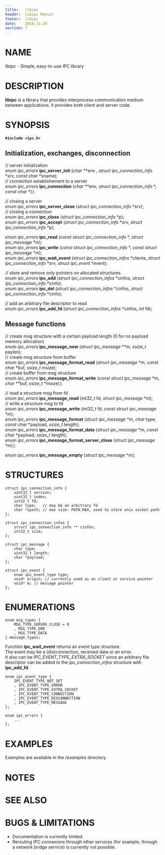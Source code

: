 ```yaml
---
title:   libipc
header:  libipc Manual
footer:  libipc
date:    2018-11-20
section: 7
...
```


# NAME

libipc - Simple, easy-to-use IPC library

# DESCRIPTION

**libipc** is a library that provides interprocess communication medium between applications.
It provides both client and server code.

# SYNOPSIS

**`#include <ipc.h>`**

## Initialization, exchanges, disconnection

// server initialization\
*enum ipc_errors* **ipc_server_init**   (*char* \*\*env , *struct ipc_connection_info* \*srv, *const char* \*sname);\
// connection establishement to a server\
*enum ipc_errors* **ipc_connection**    (*char* \*\*env, *struct ipc_connection_info* \*, *const char* \*);\

// closing a server\
*enum ipc_errors* **ipc_server_close**  (*struct ipc_connection_info* \*srv);\
// closing a connection\
*enum ipc_errors* **ipc_close**         (*struct ipc_connection_info* \*p);\
*enum ipc_errors* **ipc_accept**        (*struct ipc_connection_info* \*srv, *struct ipc_connection_info* \*p);

*enum ipc_errors* **ipc_read**          (*const struct ipc_connection_info* \*, *struct ipc_message* \*m);\
*enum ipc_errors* **ipc_write**         (*const struct ipc_connection_info* \*, *const struct ipc_message* \*m);\
*enum ipc_errors* **ipc_wait_event**    (*struct ipc_connection_infos* \*clients, *struct ipc_connection_info* \*srv, *struct ipc_event* \*event);


// store and remove only pointers on allocated structures\
*enum ipc_errors* **ipc_add** (*struct ipc_connection_infos* \*cinfos, *struct ipc_connection_info* \*cinfo);\
*enum ipc_errors* **ipc_del** (*struct ipc_connection_infos* \*cinfos, *struct ipc_connection_info* \*cinfo);

// add an arbitrary file descriptor to read\
*enum ipc_errors* **ipc_add_fd** (*struct ipc_connection_infos* \*cinfos, *int* fd);


## Message functions

// create msg structure with a certain payload length (0 for no payload memory allocation)\
*enum ipc_errors* **ipc_message_new** (*struct ipc_message* \*\*m, *ssize_t* paylen);\
// create msg structure from buffer\
*enum ipc_errors* **ipc_message_format_read** (*struct ipc_message* \*m, *const char* \*buf, *ssize_t* msize);\
// create buffer from msg structure\
*enum ipc_errors* **ipc_message_format_write** (*const struct ipc_message* \*m, *char* \*\*buf, *ssize_t* \*msize);\

// read a structure msg from fd\
*enum ipc_errors* **ipc_message_read** (*int32_t* fd, *struct ipc_message* \*m);\
// write a structure msg to fd\
*enum ipc_errors* **ipc_message_write**               (*int32_t* fd, *const struct ipc_message* \*m);\
*enum ipc_errors* **ipc_message_format**              (*struct ipc_message* \*m, *char* type, *const char* \*payload, *ssize_t* length);\
*enum ipc_errors* **ipc_message_format_data**         (*struct ipc_message* \*m, *const char* \*payload, *ssize_t* length);\
*enum ipc_errors* **ipc_message_format_server_close** (*struct ipc_message* \*m);\

*enum ipc_errors* **ipc_message_empty** (*struct ipc_message* \*m);


# STRUCTURES

	struct ipc_connection_info {
		uint32_t version;
		uint32_t index;
		int32_t fd;
		char type;   // may be an arbitrary fd
		char *spath; // max size: PATH_MAX, used to store unix socket path
	};

	struct ipc_connection_infos {
		struct ipc_connection_info ** cinfos;
		int32_t size;
	};

	struct ipc_message {
		char type;
		uint32_t length;
		char *payload;
	};

	struct ipc_event {
		enum ipc_event_type type;
		void* origin; // currently used as an client or service pointer
		void* m; // message pointer
	};


# ENUMERATIONS

	enum msg_types {
		MSG_TYPE_SERVER_CLOSE = 0
		, MSG_TYPE_ERR
		, MSG_TYPE_DATA
	} message_types;

Function **ipc_wait_event** returns an *event type* structure.\
The event may be a (dis)connection, received data or an error.\
It also can be *IPC_EVENT_TYPE_EXTRA_SOCKET* since an arbitrary file descriptor can be added to the *ipc_connection_infos* structure with **ipc_add_fd**.

	enum ipc_event_type {
		IPC_EVENT_TYPE_NOT_SET
		, IPC_EVENT_TYPE_ERROR
		, IPC_EVENT_TYPE_EXTRA_SOCKET
		, IPC_EVENT_TYPE_CONNECTION
		, IPC_EVENT_TYPE_DISCONNECTION
		, IPC_EVENT_TYPE_MESSAGE
	};

	enum ipc_errors {
		...
	};


# EXAMPLES

Examples are available in the */examples* directory.

# NOTES

# SEE ALSO

# BUGS & LIMITATIONS

  - Documentation is currently limited.
  - Rerouting IPC connexions through other services (for example, through a network bridge service) is currently not possible.

